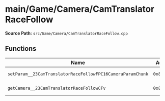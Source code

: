# main/Game/Camera/CamTranslatorRaceFollow

**Source Path:** `src/Game/Camera/CamTranslatorRaceFollow.cpp`

## Functions

| Name | Address | Match % |
|------|---------|---------|
| `setParam__23CamTranslatorRaceFollowFPC16CameraParamChunk` | `0x80093574` | :white_check_mark: (100.0%) |
| `getCamera__23CamTranslatorRaceFollowCFv` | `0x800935C0` | :white_check_mark: (100.0%) |